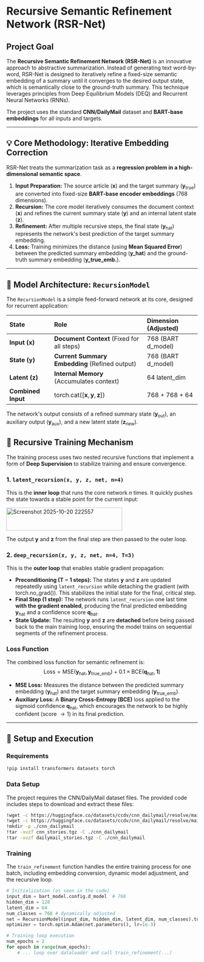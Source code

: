 
#  Recursive Semantic Refinement Network (RSR-Net)

## Project Goal
The **Recursive Semantic Refinement Network (RSR-Net)** is an innovative approach to abstractive summarization. Instead of generating text word-by-word, RSR-Net is designed to iteratively refine a fixed-size semantic embedding of a summary until it converges to the desired output state, which is semantically close to the ground-truth summary. This technique leverages principles from Deep Equilibrium Models (DEQ) and Recurrent Neural Networks (RNNs).

The project uses the standard **CNN/DailyMail** dataset and **BART-base embeddings** for all inputs and targets.

---

## 💡 Core Methodology: Iterative Embedding Correction

RSR-Net treats the summarization task as a **regression problem in a high-dimensional semantic space**.

1.  **Input Preparation:** The source article ($\mathbf{x}$) and the target summary ($\mathbf{y}_{\text{true}}$) are converted into fixed-size **BART-base encoder embeddings** (768 dimensions).
2.  **Recursion:** The core model iteratively consumes the document context ($\mathbf{x}$) and refines the current summary state ($\mathbf{y}$) and an internal latent state ($\mathbf{z}$).
3.  **Refinement:** After multiple recursive steps, the final state ($\mathbf{y}_{\text{hat}}$) represents the network's best prediction of the target summary embedding.
4.  **Loss:** Training minimizes the distance (using **Mean Squared Error**) between the predicted summary embedding (**y_hat**) and the ground-truth summary embedding (**y_true_emb.**).

---

## 🧠 Model Architecture: `RecursionModel`

The `RecursionModel` is a simple feed-forward network at its core, designed for recurrent application:

| State | Role | Dimension (Adjusted) |
| :--- | :--- | :--- |
| **Input ($\mathbf{x}$)** | **Document Context** (Fixed for all steps) | 768 (BART d_model) |
| **State ($\mathbf{y}$)** | **Current Summary Embedding** (Refined output) | 768 (BART d_model) |
| **Latent ($\mathbf{z}$)** | **Internal Memory** (Accumulates context) | 64 latent_dim |
| **Combined Input** | $\text{torch.cat}([\mathbf{x}, \mathbf{y}, \mathbf{z}])$ | 768 + 768 + 64 |

The network's output consists of a refined summary state ($\mathbf{y}_{\text{out}}$), an auxiliary output ($\mathbf{y}_{\text{aux}}$), and a new latent state ($\mathbf{z}_{\text{new}}$).

## 🔄 Recursive Training Mechanism

The training process uses two nested recursive functions that implement a form of **Deep Supervision** to stabilize training and ensure convergence.

### 1. `latent_recursion(x, y, z, net, n=4)`

This is the **inner loop** that runs the core network $n$ times. It quickly pushes the state towards a stable point for the current input:

<img width="305" height="60" alt="Screenshot 2025-10-20 222557" src="https://github.com/user-attachments/assets/ed2a90cb-be4e-4798-a7a4-a89f9898796d" />


The output $\mathbf{y}$ and $\mathbf{z}$ from the final step are then passed to the outer loop.

### 2. `deep_recursion(x, y, z, net, n=4, T=3)`

This is the **outer loop** that enables stable gradient propagation:
* **Preconditioning ($\text{T}-1$ steps):** The states $\mathbf{y}$ and $\mathbf{z}$ are updated repeatedly using `latent_recursion` while detaching the gradient ($\text{with torch.no\_grad}()$). This stabilizes the initial state for the final, critical step.
* **Final Step (1 step):** The network runs `latent_recursion` one last time **with the gradient enabled**, producing the final predicted embedding $\mathbf{y}_{\text{hat}}$ and a confidence score $\mathbf{q}_{\text{hat}}$.
* **State Update:** The resulting $\mathbf{y}$ and $\mathbf{z}$ are **detached** before being passed back to the main training loop, ensuring the model trains on sequential segments of the refinement process.

### Loss Function

The combined loss function for semantic refinement is:
$$
\text{Loss} = \text{MSE}(\mathbf{y}_{\text{hat}}, \mathbf{y}_{\text{true\_emb}}) + 0.1 \times \text{BCE}(\mathbf{q}_{\text{hat}}, \mathbf{1})
$$

* **$\text{MSE Loss}$:** Measures the distance between the predicted summary embedding ($\mathbf{y}_{\text{hat}}$) and the target summary embedding ($\mathbf{y}_{\text{true\_emb}}$).
* **$\text{Auxiliary Loss}$:** A **Binary Cross-Entropy (BCE)** loss applied to the sigmoid confidence $\mathbf{q}_{\text{hat}}$, which encourages the network to be highly confident (score $\to 1$) in its final prediction.

---

## 🚀 Setup and Execution

### Requirements

```bash
!pip install transformers datasets torch
```

### Data Setup

The project requires the CNN/DailyMail dataset files. The provided code includes steps to download and extract these files:

```bash
!wget -c https://huggingface.co/datasets/ccdv/cnn_dailymail/resolve/main/cnn_stories.tgz
!wget -c https://huggingface.co/datasets/ccdv/cnn_dailymail/resolve/main/dailymail_stories.tgz
!mkdir -p ./cnn_dailymail
!tar -xvzf cnn_stories.tgz -C ./cnn_dailymail
!tar -xvzf dailymail_stories.tgz -C ./cnn_dailymail
```

### Training

The `train_refinement` function handles the entire training process for one batch, including embedding conversion, dynamic model adjustment, and the recursive loop.

```python
# Initialization (as seen in the code)
input_dim = bart_model.config.d_model  # 768
hidden_dim = 128
latent_dim = 64
num_classes = 768 # dynamically adjusted
net = RecursionModel(input_dim, hidden_dim, latent_dim, num_classes).to(device)
optimizer = torch.optim.Adam(net.parameters(), lr=1e-3)

# Training loop execution
num_epochs = 2
for epoch in range(num_epochs):
    # ... loop over dataloader and call train_refinement(...)
```

